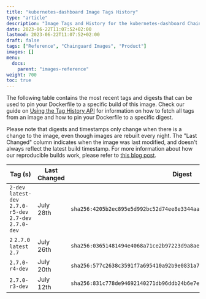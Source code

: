 ```yaml
---
title: "kubernetes-dashboard Image Tags History"
type: "article"
description: "Image Tags and History for the kubernetes-dashboard Chainguard Image"
date: 2023-06-22T11:07:52+02:00
lastmod: 2023-06-22T11:07:52+02:00
draft: false
tags: ["Reference", "Chainguard Images", "Product"]
images: []
menu:
  docs:
    parent: "images-reference"
weight: 700
toc: true
---
```


The following table contains the most recent tags and digests that can be used to pin your Dockerfile to a specific build of this image. Check our guide on [Using the Tag History API](/chainguard/chainguard-images/using-the-tag-history-api/) for information on how to fetch all tags from an image and how to pin your Dockerfile to a specific digest.

Please note that digests and timestamps only change when there is a change to the image, even though images are rebuilt every night. The "Last Changed" column indicates when the image was last modified, and doesn't always reflect the latest build timestamp. For more information about how our reproducible builds work, please refer to [this blog post](https://www.chainguard.dev/unchained/reproducing-chainguards-reproducible-image-builds).

| Tag (s)                                                    | Last Changed | Digest                                                                    |
|------------------------------------------------------------|--------------|---------------------------------------------------------------------------|
|  `2-dev` `latest-dev` `2.7.0-r5-dev` `2.7-dev` `2.7.0-dev` | July 28th    | `sha256:4205b2ec895e5d992bc52d74ee8e3344aad8c4fcfd590d1f1bd10b3eaa7cfff5` |
|  `2` `2.7.0` `latest` `2.7`                                | July 26th    | `sha256:03651481494e4068a71ce2b97223d9a8aefee52e38371bd5128c829c6995dbdf` |
|  `2.7.0-r4-dev`                                            | July 20th    | `sha256:577c2638c3591f7a695410a92b9e0831a7f2925328cfd082cc2055e545ce2d41` |
|  `2.7.0-r3-dev`                                            | July 12th    | `sha256:831c778de94692140271db96ddb24b6e7e3ea9df872827ae84565042bb4a5719` |
